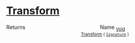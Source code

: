 # [Transform](./Multiply-100663631.md)



Returns<img width=200/>Name
<sub>[Void](https://docs.microsoft.com/en-us/dotnet/api/System.Void)</sub><img width=200/><sub>[Transform](./Multiply-100663631.md) ( [`Signature`](./../../Signature.md) )</sub><br>


